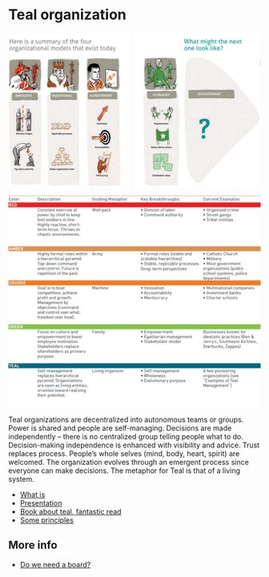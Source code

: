 

# Teal organization

![](./img/teal_org.png)

![](./img/teal_overview.png)

Teal organizations are decentralized into autonomous teams or groups. Power is shared and people are self-managing. Decisions are made independently – there is no centralized group telling people what to do. Decision-making independence is enhanced with visibility and advice. Trust replaces process. People’s whole selves (mind, body, heart, spirit) are welcomed. The organization evolves through an emergent process since everyone can make decisions. The metaphor for Teal is that of a living system. 

- [What is](http://www.reinventingorganizationswiki.com/Teal_Organizations)
- [Presentation](https://ipfs.io/ipfs/QmQDb7m17xxa9KBSvuAJJokBBXKmXVPJfGzwqseWChCkC9)
- [Book about teal, fantastic read](https://ipfs.io/ipfs/Qme7CKH5QwQCy3RmGfqiSXwiHAxgrScC5yUc3Z8GXuWMB3)
- [Some principles](http://agilitrix.com/2016/04/teal-organization-illustration/)

## More info

- [Do we need a board?](http://www.reinventingorganizationswiki.com/Board)
